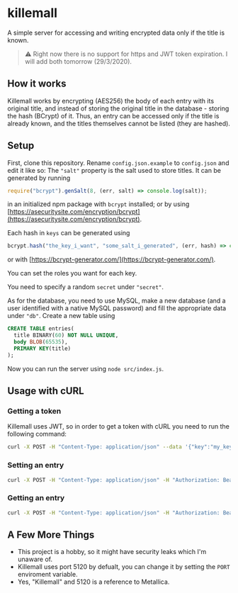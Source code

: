 # killemall
A simple server for accessing and writing encrypted data only if the title is known.

> :warning: Right now there is no support for https and JWT token expiration. I will add both tomorrow (29/3/2020).

## How it works
Killemall works by encrypting (AES256) the body of each entry with its original title, and instead of storing the original title in the database - storing the hash (BCrypt) of it. Thus, an entry can be accessed only if the title is already known, and the titles themselves cannot be listed (they are hashed).

## Setup
First, clone this repository. Rename `config.json.example` to `config.json` and edit it like so:
The `"salt"` property is the salt used to store titles. It can be generated by running
```javascript
require("bcrypt").genSalt(8, (err, salt) => console.log(salt));
```
in an initialized npm package with `bcrypt` installed; or by using [https://asecuritysite.com/encryption/bcrypt](https://asecuritysite.com/encryption/bcrypt).

Each hash in `keys` can be generated using
```javascript
bcrypt.hash("the_key_i_want", "some_salt_i_generated", (err, hash) => console.log(hash));
```
or with [https://bcrypt-generator.com/](https://bcrypt-generator.com/).

You can set the roles you want for each key.

You need to specify a random `secret` under `"secret"`.

As for the database, you need to use MySQL, make a new database (and a user identified with a native MySQL password) and fill the appropriate data under `"db"`. Create a new table using
```sql
CREATE TABLE entries(
  title BINARY(60) NOT NULL UNIQUE,
  body BLOB(65535),
  PRIMARY KEY(title)
);
```
Now you can run the server using `node src/index.js`.
## Usage with cURL
### Getting a token
Killemall uses JWT, so in order to get a token with cURL you need to run the following command:
```bash
curl -X POST -H "Content-Type: application/json" --data '{"key":"my_key"}' http://localhost:5120/conn
```
### Setting an entry
```bash
curl -X POST -H "Content-Type: application/json" -H "Authorization: Bearer <my_token>" http://localhost:5120/set --data  '{"title":"<entry_title>","body":"<entry_body>"}'
```
### Getting an entry
```bash
curl -X POST -H "Content-Type: application/json" -H "Authorization: Bearer <my_token>" http://localhost:5120/get --data '{"title":"<entry_title>"}'
```
## A Few More Things
 - This project is a hobby, so it might have security leaks which I'm unaware of.
 - Killemall uses port 5120 by defualt, you can change it by setting the `PORT` enviroment variable.
 - Yes, "Killemall" and 5120 is a reference to Metallica.
